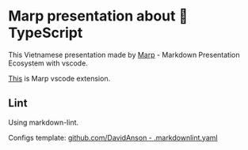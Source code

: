 # Marp presentation about 🌱 TypeScript

This Vietnamese presentation made by [Marp](https://marp.app/) - Markdown Presentation Ecosystem with vscode.

[This](https://marketplace.visualstudio.com/items?itemName=marp-team.marp-vscode) is Marp vscode extension.

## Lint

Using markdown-lint.

Configs template: [github.com/DavidAnson - .markdownlint.yaml](https://github.com/DavidAnson/markdownlint/blob/main/schema/.markdownlint.yaml)
